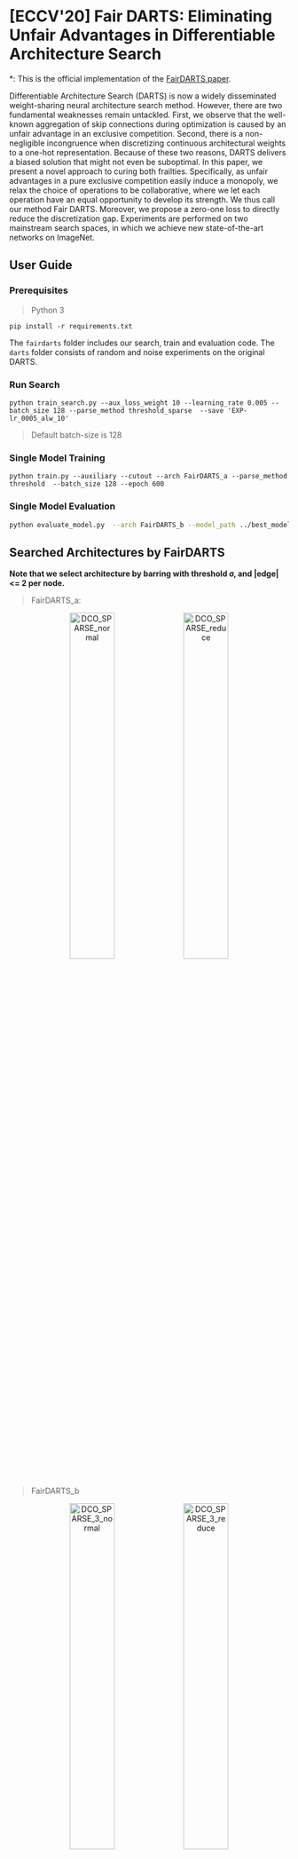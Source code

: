 # [ECCV'20] Fair DARTS: Eliminating Unfair Advantages in Differentiable Architecture Search 

*: This is the official implementation of the [FairDARTS paper](https://arxiv.org/abs/1911.12126.pdf).

Differentiable Architecture Search (DARTS) is now a widely disseminated weight-sharing neural architecture search method. However, there are two fundamental weaknesses remain untackled. First, we observe that the well-known aggregation of skip connections during optimization is caused by an unfair advantage in an exclusive competition. Second, there is a non-negligible incongruence when discretizing continuous architectural weights to a one-hot representation. Because of these two reasons, DARTS delivers a biased solution that might not even be suboptimal. In this paper, we present a novel approach to curing both frailties. Specifically, as unfair advantages in a pure exclusive competition easily induce a monopoly, we relax the choice of operations to be collaborative, where we let each operation have an equal opportunity to develop its strength. We thus call our method Fair DARTS. Moreover, we propose a zero-one loss to directly reduce the discretization gap. Experiments are performed on two mainstream search spaces, in which we achieve new state-of-the-art networks on ImageNet. 


## User Guide 

### Prerequisites

> Python 3

`pip install -r requirements.txt`

The `fairdarts` folder includes our search, train and evaluation code. The `darts` folder consists of random and noise experiments on the original DARTS. 

### Run Search

`python train_search.py --aux_loss_weight 10 --learning_rate 0.005 --batch_size 128 --parse_method threshold_sparse  --save 'EXP-lr_0005_alw_10'`

> Default batch-size is 128

### Single Model Training

`python train.py --auxiliary --cutout --arch FairDARTS_a --parse_method threshold  --batch_size 128 --epoch 600`


### Single Model Evaluation

```bash
python evaluate_model.py  --arch FairDARTS_b --model_path ../best_model/FairDARTS-b.tar --parse_method threshold
``` 

## Searched Architectures by FairDARTS 

**Note that we select architecture by barring with threshold σ, and |edge| <= 2 per node.**

> FairDARTS_a: 
<p align="center">
<img src="img/DCO_SPARSE_normal.png" alt="DCO_SPARSE_normal" width="40%">
<img src="img/DCO_SPARSE_reduction.png" alt="DCO_SPARSE_reduce" width="40%">
</p>


> FairDARTS_b
<p align="center">
<img src="img/DCO_SPARSE_3_normal.png" alt="DCO_SPARSE_3_normal" width="40%">
<img src="img/DCO_SPARSE_3_reduction.png" alt="DCO_SPARSE_3_reduce" width="40%">
</p>


> FairDARTS_c
<p align="center">
<img src="img/DCO_SPARSE_1_normal.png" alt="DCO_SPARSE_1_normal" width="40%">
<img src="img/DCO_SPARSE_1_reduction.png" alt="DCO_SPARSE_1_reduce" width="40%">
</p>


> FairDARTS_d
<p align="center">
<img src="img/DCO_SPARSE_2_normal.png" alt="DCO_SPARSE_2_normal" width="40%">
<img src="img/DCO_SPARSE_2_reduction.png" alt="DCO_SPARSE_2_reduce" width="40%">
</p>

> FairDARTS_e
<p align="center">
<img src="img/DCO_SPARSE_4_normal.png" alt="DCO_SPARSE_4_normal" width="40%">
<img src="img/DCO_SPARSE_4_reduction.png" alt="DCO_SPARSE_4_reduce" width="40%">
</p>


> FairDARTS_f
<p align="center">
<img src="img/DCO_SPARSE_5_normal.png" alt="DCO_SPARSE_5_normal" width="40%">
<img src="img/DCO_SPARSE_5_reduction.png" alt="DCO_SPARSE_5_reduce" width="40%">
</p>


> FairDARTS_g
<p align="center">
<img src="img/DCO_SPARSE_6_normal.png" alt="DCO_SPARSE_6_normal" width="40%">
<img src="img/DCO_SPARSE_6_reduction.png" alt="DCO_SPARSE_6_reduce" width="40%">
</p>


**The isolated nodes (in gray) are ignored after parsing the genotypes.**

## Evaluation Results on CIFAR-10

### Performance Stability

We run FairDARTS 7 times, all searched architectures have close performance.

|  Model  | Flops  | Params |  Performance |
|---|---|---|---|
| FairDARTS_a  | 373M   | 2.83M  |  97.46 |
| FairDARTS_b  | 536M   | 3.88M  |  97.49 |
| FairDARTS_c  | 400M   | 2.59M  |  97.50 |
| FairDARTS_d  | 532M   | 3.84M  |  97.51 |
| FairDARTS_e  |  414M  | 3.12M  |  97.47 |
| FairDARTS_f  | 497M   | 3.62M  |  97.35 |
| FairDARTS_g  | 453M   | 3.38M  |  97.46 |
| mean,var     | ~457.85M |  ~3.32M   | 97.46±0.049 |

> Note: We remove batch normalization for FLOPs' calculation in **thop package**. This is to follow status quo treamtment.

### Comparison with Other State-of-the-art Results (CIFAR-10)

 
|  Model  | FLOPs  | Params  | Batch size  | lr | DP | Optimizer | Performance |
|---|---|---|---|---|---|---|---|
| FairDARTS-a | 373M   | 2.83 | 96  |  0.025   | 0.2  | SGD+CosineAnnealingLR  | 97.46 |
| FairDARTS-b | 536M   | 3.88 | 96  |  0.025   | 0.2  | SGD+CosineAnnealingLR  | 97.49 |      
| DARTS_V2    | 522M   | 3.36 | 96  |  0.025   | 0.2  | SGD+CosineAnnealingLR  | 96.94* |
| PC-DARTS    | 558M   | 3.63 | 96  |  0.025   | 0.2  | SGD+CosineAnnealingLR  | 97.31* |
| PDARTS      | 532M   | 3.43 | 96  |  0.025   | 0.2  | SGD+CosineAnnealingLR  | 97.53* |

*: Results obtained by training their published code. 

# Citation 

    @inproceedings{chu2019fairdarts,
        title={{Fair DARTS: Eliminating Unfair Advantages in Differentiable Architecture Search}},
        author={Chu, Xiangxiang and Zhou, Tianbao and Zhang, Bo and Li, Jixiang},
        booktitle={16th Europoean Conference On Computer Vision},
        url={https://arxiv.org/abs/1911.12126.pdf},
        year={2020}
    }
    
# Acknowledgement 

 **This code is based on the implementation of  [DARTS](https://github.com/quark0/darts).**

